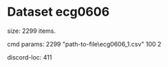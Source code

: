 # Dataset ecg0606

size: 2299 items.

cmd params: 2299 "path-to-file\ecg0606_1.csv" 100 2

discord-loc: 411
